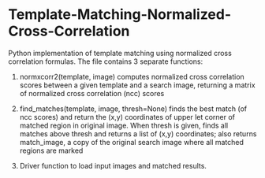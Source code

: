 # Template-Matching-Normalized-Cross-Correlation
Python implementation of template matching using normalized cross correlation formulas. 
The file contains 3 separate functions:
1. normxcorr2(template, image) computes normalized cross correlation scores between a given template and a search image, returning a matrix of normalized cross correlation (ncc) scores

2. find_matches(template, image, thresh=None) finds the best match (of ncc scores) and return the (x,y) coordinates of upper let corner of matched region in original image. When thresh is given, finds all matches above thresh and returns a list of (x,y) coordinates; also returns match_image, a copy of the original search image where all matched regions are marked

3. Driver function to load input images and matched results. 
